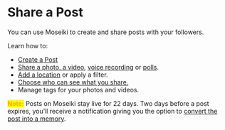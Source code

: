 # Share a Post

You can use Moseiki to create and share posts with your followers.

Learn how to:

* [Create a Post](create-a-post.md)
* [Share a photo, a video](create-a-post.md#add-media-from-device-storage-media-library), [voice recording](create-a-post.md#add-voice-recording) or [polls](create-a-post.md#how-to-add-a-poll-to-a-post).
* [Add a location](create-a-post.md#how-to-add-a-location-to-a-post) or apply a filter.
* [Choose who can see what you share.](../manage-your-account/create-a-moseiki-account/account-settings/)
* Manage tags for your photos and videos.

<mark style="color:orange;">**Note:**</mark> Posts on Moseiki stay live for 22 days. Two days before a post expires, you’ll receive a notification giving you the option to [convert the post into a memory](create-a-memory.md#convert-a-post-to-memory).
